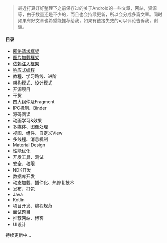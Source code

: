 > 最近打算好好整理下之前保存过的关于Android的一些文章，网站，资源等，由于数量还是不少的，而且也会持续更新，所以会分成多篇文章。同时如果有好文章也希望能推荐给我，如果有链接失效的可以评论告诉我，谢谢。


#### 目录
- [网络请求框架](http://www.jianshu.com/p/874c3989746b)
- [图片加载框架](http://www.jianshu.com/p/7b148a26bb81)
- [依赖注入框架](http://www.jianshu.com/p/1835d3031e65)
- [响应式编程](http://www.jianshu.com/p/f5dab35986c4)
- 教程、学习路线、进阶
- 架构模式、设计模式
- 开源项目
- 干货
- 四大组件及Fragment
- IPC机制、Binder
- 源码阅读
- 动画学习&效果
- 多媒体、图像处理
- 视图、组件、自定义View
- 多线程、消息机制
- Material Design
- 性能优化
- 开发工具、测试
- 安全、权限
- NDK开发
- 数据库开发
- 动态加载、插件化、热修复技术
- 发布、打包
- Java
- Kotlin
- 项目开发、编程规范
- 面试题目
- 推荐网站、博客
- UI设计


持续更新中...